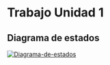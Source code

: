 # Trabajo Unidad 1
## Diagrama de estados
<a href="https://imgbb.com/"><img src="https://i.ibb.co/5Wqhbsn/Diagrama-de-estados.png" alt="Diagrama-de-estados" border="0"></a>
